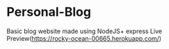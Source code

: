 # Personal-Blog
Basic blog website made using NodeJS+ express
Live Preview(https://rocky-ocean-00665.herokuapp.com/)
